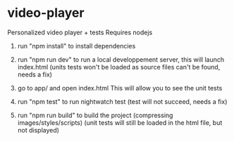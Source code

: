 # video-player
Personalized video player + tests
Requires nodejs

1) run "npm install" to install dependencies

2) run "npm run dev" to run a local developpement server, this will launch index.html
(units tests won't be loaded as source files can't be found, needs a fix)

3) go to app/ and open index.html
This will allow you to see the unit tests

4) run "npm test" to run nightwatch test
(test will not succeed, needs a fix)

5) run "npm run build" to build the project (compressing images/styles/scripts)
(unit tests will still be loaded in the html file, but not displayed)
